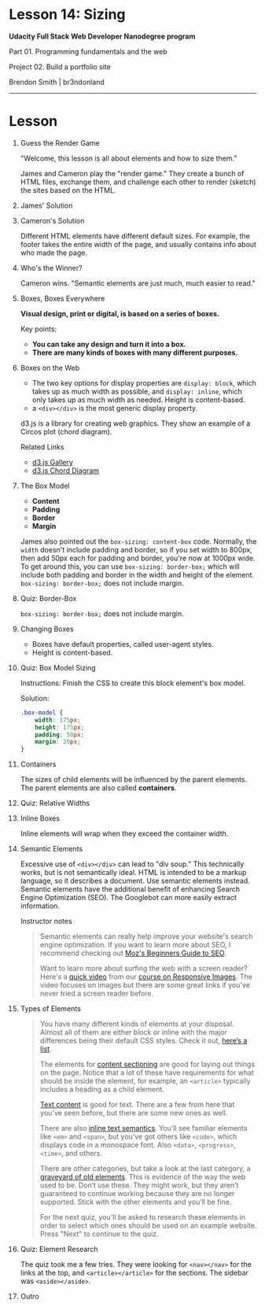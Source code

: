 Lesson 14: Sizing
=================

**Udacity Full Stack Web Developer Nanodegree program**

Part 01. Programming fundamentals and the web

Project 02. Build a portfolio site

Brendon Smith | br3ndonland

---

# Lesson

1. Guess the Render Game

    "Welcome, this lesson is all about elements and how to size them."

    James and Cameron play the "render game." They create a bunch of HTML files, exchange them, and challenge each other to render (sketch) the sites based on the HTML.

2. James' Solution
3. Cameron's Solution

    Different HTML elements have different default sizes. For example, the footer takes the entire width of the page, and usually contains info about who made the page.


4. Who's the Winner?

    Cameron wins. "Semantic elements are just much, much easier to read."

5. Boxes, Boxes Everywhere

    **Visual design, print or digital, is based on a series of boxes.**

    Key points:

    - **You can take any design and turn it into a box.**
    - **There are many kinds of boxes with many different purposes.**

6. Boxes on the Web

    - The two key options for display properties are `display: block`, which takes up as much width as possible, and `display: inline`, which only takes up as much width as needed. Height is content-based.
    - a `<div></div>` is the most generic display property.

    d3.js is a library for creating web graphics. They show an example of a Circos plot (chord diagram).

    Related Links

    - [d3.js Gallery](https://github.com/d3/d3/wiki/Gallery)
    - [d3.js Chord Diagram](http://bl.ocks.org/mbostock/4062006)

7. The Box Model

    - **Content**
    - **Padding**
    - **Border**
    - **Margin**

    James also pointed out the `box-sizing: content-box` code. Normally, the `width` doesn't include padding and border, so if you set width to 800px, then add 50px each for padding and border, you're now at 1000px wide. To get around this, you can use `box-sizing: border-box;` which will include both padding and border in the width and height of the element. `box-sizing: border-box;` does not include margin.

8. Quiz: Border-Box

    `box-sizing: border-box;` does not include margin.

9. Changing Boxes

    - Boxes have default properties, called user-agent styles.
    - Height is content-based.

10. Quiz: Box Model Sizing

    Instructions: Finish the CSS to create this block element's box model.

    Solution:

    ```css
    .box-model {
        width: 175px;
        height: 175px;
        padding: 50px;
        margin: 20px;
    }
    ```


11. Containers

    The sizes of child elements will be influenced by the parent elements. The parent elements are also called **containers**.

12. Quiz: Relative Widths
13. Inline Boxes

    Inline elements will wrap when they exceed the container width.


14. Semantic Elements

    Excessive use of `<div></div>` can lead to "div soup." This technically works, but is not semantically ideal. HTML is intended to be a markup language, so it describes a document. Use semantic elements instead. Semantic elements have the additional benefit of enhancing Search Engine Optimization (SEO). The Googlebot can more easily extract information.

    Instructor notes

    > Semantic elements can really help improve your website's search engine optimization. If you want to learn more about SEO, I recommend checking out [Moz's Beginners Guide to SEO](https://moz.com/beginners-guide-to-seo).
    > 
    > Want to learn more about surfing the web with a screen reader? Here's a [quick video](https://classroom.udacity.com/courses/ud882/lessons/3574748851/concepts/37757186550923) from our [course on Responsive Images](https://udacity.com/courses/ud882). The video focuses on images but there are some great links if you've never tried a screen reader before.

15. Types of Elements

    > You have many different kinds of elements at your disposal. Almost all of them are either block or inline with the major differences being their default CSS styles. Check it out, [here’s a list](https://developer.mozilla.org/en-US/docs/Web/HTML/Element).
    >
    > The elements for [content sectioning](https://developer.mozilla.org/en-US/docs/Web/HTML/Element#Content_sectioning) are good for laying out things on the page. Notice that a lot of these have requirements for what should be inside the element, for example, an `<article>` typically includes a heading as a child element.
    >
    > [Text content](https://developer.mozilla.org/en-US/docs/Web/HTML/Element#Text_content) is good for text. There are a few from here that you’ve seen before, but there are some new ones as well.
    >
    > There are also [inline text semantics](https://developer.mozilla.org/en-US/docs/Web/HTML/Element#Inline_text_semantics). You’ll see familiar elements like `<em>` and `<span>`, but you’ve got others like `<code>`, which displays code in a monospace font. Also `<data>`, `<progress>`, `<time>`, and others.
    >
    > There are other categories, but take a look at the last category, a [graveyard of old elements](https://developer.mozilla.org/en-US/docs/Web/HTML/Element#Obsolete_and_deprecated_elements). This is evidence of the way the web used to be. Don’t use these. They might work, but they aren’t guaranteed to continue working because they are no longer supported. Stick with the other elements and you’ll be fine.
    >
    > For the next quiz, you'll be asked to research these elements in order to select which ones should be used on an example website. Press "Next" to continue to the quiz.

16. Quiz: Element Research

    The quiz took me a few tries. They were looking for `<nav></nav>` for the links at the top, and `<article></article>` for the sections. The sidebar was `<aside></aside>`. 


17. Outro